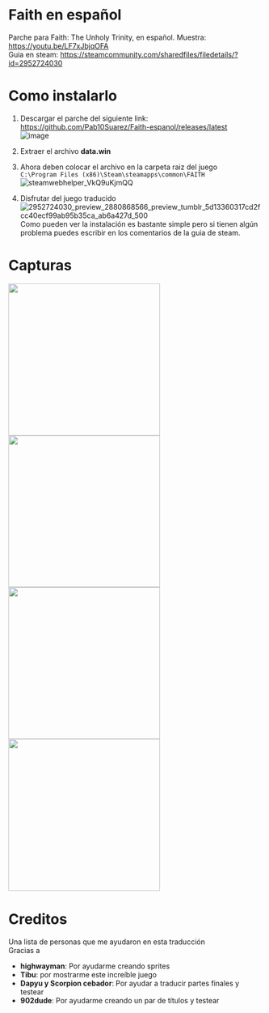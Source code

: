 # Faith en español
Parche para Faith: The Unholy Trinity, en español.
Muestra: https://youtu.be/LF7xJbjqOFA<br>
Guia en steam: https://steamcommunity.com/sharedfiles/filedetails/?id=2952724030
# Como instalarlo
1. Descargar el parche del siguiente link: https://github.com/Pab10Suarez/Faith-espanol/releases/latest <br>
![image](https://github.com/Pab10Suarez/Faith-espanol/assets/29072142/490ad439-43c4-4e6c-8c2f-134d02890464)

2. Extraer el archivo **data.win**

3. Ahora deben colocar el archivo en la carpeta raiz del juego<br>
  ```C:\Program Files (x86)\Steam\steamapps\common\FAITH```<br>
![steamwebhelper_VkQ9uKjmQQ](https://github.com/Pab10Suarez/Faith-espanol/assets/29072142/94851a85-045d-4fee-a8b8-8301c669b6e7)



4. Disfrutar del juego traducido<br>
![2952724030_preview_2880868566_preview_tumblr_5d13360317cd2fcc40ecf99ab95b35ca_ab6a427d_500](https://github.com/Pab10Suarez/Faith-espanol/assets/29072142/904d4f08-56a3-4cb8-a8e7-adc6c7733217)<br>
Como pueden ver la instalación es bastante simple pero si tienen algún problema puedes escribir en los comentarios de la guia de steam.
# Capturas 
<img src="https://github.com/Pab10Suarez/Faith-espanol/assets/29072142/aa913554-62c6-4d21-86f1-bb40db5908bf" width="300"> <img src="https://github.com/Pab10Suarez/Faith-espanol/assets/29072142/9c7e28b7-fb91-4d74-829b-7eb2c828ec8a" width="300">
<img src="https://github.com/Pab10Suarez/Faith-espanol/assets/29072142/d2920cdc-f536-4124-b7d0-2089d1832757" width="300"> <img src="https://github.com/Pab10Suarez/Faith-espanol/assets/29072142/7851bd94-b777-45a5-a50e-3cbd711e1f12" width="300">
# Creditos 
Una lista de personas que me ayudaron en esta traducción<br>
Gracias a

* **highwayman**: Por ayudarme creando sprites
* **Tibu**: por mostrarme este increíble juego
* **Dapyu y Scorpion cebador**: Por ayudar a traducir partes finales y testear
* **902dude**: Por ayudarme creando un par de títulos y testear





